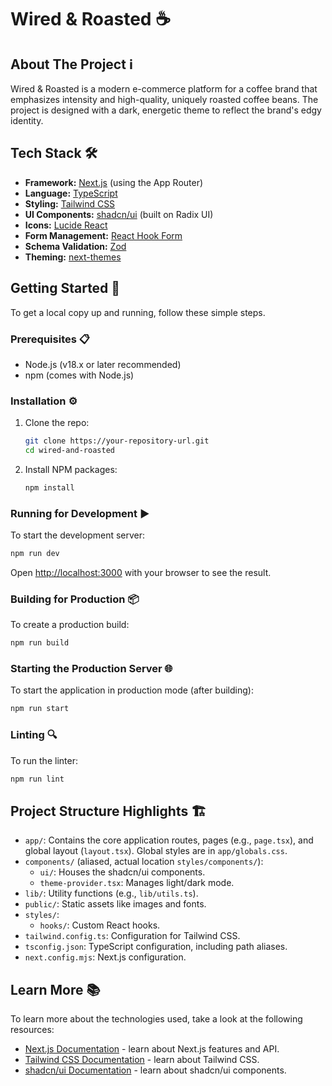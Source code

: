 # Wired & Roasted ☕

## About The Project ℹ️

Wired & Roasted is a modern e-commerce platform for a coffee brand that emphasizes intensity and high-quality, uniquely roasted coffee beans. The project is designed with a dark, energetic theme to reflect the brand's edgy identity.

## Tech Stack 🛠️

*   **Framework:** [Next.js](https://nextjs.org/) (using the App Router)
*   **Language:** [TypeScript](https://www.typescriptlang.org/)
*   **Styling:** [Tailwind CSS](https://tailwindcss.com/)
*   **UI Components:** [shadcn/ui](https://ui.shadcn.com/) (built on Radix UI)
*   **Icons:** [Lucide React](https://lucide.dev/)
*   **Form Management:** [React Hook Form](https://react-hook-form.com/)
*   **Schema Validation:** [Zod](https://zod.dev/)
*   **Theming:** [next-themes](https://github.com/pacocoursey/next-themes)

## Getting Started 🚀

To get a local copy up and running, follow these simple steps.

### Prerequisites 📋

*   Node.js (v18.x or later recommended)
*   npm (comes with Node.js)

### Installation ⚙️

1.  Clone the repo:
    ```sh
    git clone https://your-repository-url.git
    cd wired-and-roasted
    ```
2.  Install NPM packages:
    ```sh
    npm install
    ```

### Running for Development ▶️

To start the development server:

```sh
npm run dev
```

Open [http://localhost:3000](http://localhost:3000) with your browser to see the result.

### Building for Production 📦

To create a production build:

```sh
npm run build
```

### Starting the Production Server 🌐

To start the application in production mode (after building):

```sh
npm run start
```

### Linting 🔍

To run the linter:

```sh
npm run lint
```

## Project Structure Highlights 🏗️

*   `app/`: Contains the core application routes, pages (e.g., `page.tsx`), and global layout (`layout.tsx`). Global styles are in `app/globals.css`.
*   `components/` (aliased, actual location `styles/components/`):
    *   `ui/`: Houses the shadcn/ui components.
    *   `theme-provider.tsx`: Manages light/dark mode.
*   `lib/`: Utility functions (e.g., `lib/utils.ts`).
*   `public/`: Static assets like images and fonts.
*   `styles/`:
    *   `hooks/`: Custom React hooks.
*   `tailwind.config.ts`: Configuration for Tailwind CSS.
*   `tsconfig.json`: TypeScript configuration, including path aliases.
*   `next.config.mjs`: Next.js configuration.

## Learn More 📚

To learn more about the technologies used, take a look at the following resources:

*   [Next.js Documentation](https://nextjs.org/docs) - learn about Next.js features and API.
*   [Tailwind CSS Documentation](https://tailwindcss.com/docs) - learn about Tailwind CSS.
*   [shadcn/ui Documentation](https://ui.shadcn.com/docs) - learn about shadcn/ui components.
